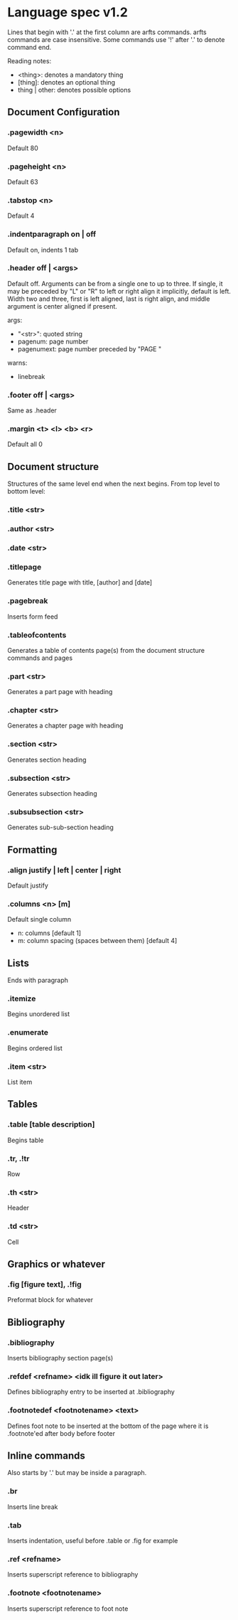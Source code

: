 # Language spec v1.2

Lines that begin with '.' at the first column are arfts commands.
arfts commands are case insensitive. Some commands use '!' after '.' to denote
command end.

Reading notes:
 - \<thing>: denotes a mandatory thing
 - [thing]: denotes an optional thing
 - thing | other: denotes possible options

## Document Configuration

### .pagewidth \<n>

Default 80

### .pageheight \<n>

Default 63

### .tabstop \<n>

Default 4

### .indentparagraph on | off

Default on, indents 1 tab

### .header off | \<args>

Default off. Arguments can be from a single one to up to three. If single,
it may be preceded by "L" or "R" to left or right align it implicitly, default
is left. Width two and three, first is left aligned, last is right align, and
middle argument is center aligned if present.

args:
 - "\<str>": quoted string
 - pagenum: page number
 - pagenumext: page number preceded by "PAGE "

warns:
 - linebreak

### .footer off | \<args>

Same as .header

### .margin \<t> \<l> \<b> \<r>

Default all 0


## Document structure

Structures of the same level end when the next begins. From top level to
bottom level:

### .title \<str>

### .author \<str>

### .date \<str>

### .titlepage

Generates title page with title, [author] and [date]

### .pagebreak

Inserts form feed

### .tableofcontents

Generates a table of contents page(s) from the document structure commands and
pages

### .part \<str>

Generates a part page with heading

### .chapter \<str>

Generates a chapter page with heading

### .section \<str>

Generates section heading

### .subsection \<str>

Generates subsection heading

### .subsubsection \<str>

Generates sub-sub-section heading


## Formatting

### .align justify | left | center | right

Default justify

### .columns \<n> [m]

Default single column

 - n: columns [default 1]
 - m: column spacing (spaces between them) [default 4]

## Lists

Ends with paragraph

### .itemize

Begins unordered list

### .enumerate

Begins ordered list

### .item \<str>

List item 

## Tables

### .table [table description]

Begins table

### .tr, .!tr

Row

### .th \<str>

Header

### .td \<str>

Cell

## Graphics or whatever

### .fig [figure text], .!fig

Preformat block for whatever

## Bibliography

### .bibliography

Inserts bibliography section page(s)

### .refdef \<refname> \<idk ill figure it out later>

Defines bibliography entry to be inserted at .bibliography

### .footnotedef \<footnotename> \<text>

Defines foot note to be inserted at the bottom of the page where it is
.footnote'ed after body before footer

## Inline commands

Also starts by '.' but may be inside a paragraph.

### .br

Inserts line break

### .tab

Inserts indentation, useful before .table or .fig for example

### .ref \<refname>

Inserts superscript reference to bibliography

### .footnote \<footnotename>

Inserts superscript reference to foot note

